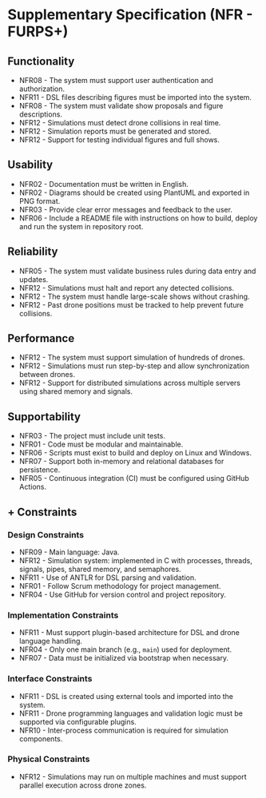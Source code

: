 # Supplementary Specification (NFR - FURPS+)

## Functionality

- NFR08 - The system must support user authentication and authorization.
- NFR11 - DSL files describing figures must be imported into the system.
- NFR08 - The system must validate show proposals and figure descriptions.
- NFR12 - Simulations must detect drone collisions in real time.
- NFR12 - Simulation reports must be generated and stored.
- NFR12 - Support for testing individual figures and full shows.

## Usability

- NFR02 - Documentation must be written in English.
- NFR02 - Diagrams should be created using PlantUML and exported in PNG format.
- NFR03 - Provide clear error messages and feedback to the user.
- NFR06 - Include a README file with instructions on how to build, deploy and run the system in repository root.

## Reliability

- NFR05 - The system must validate business rules during data entry and updates.
- NFR12 - Simulations must halt and report any detected collisions.
- NFR12 - The system must handle large-scale shows without crashing.
- NFR12 - Past drone positions must be tracked to help prevent future collisions.

## Performance

- NFR12 - The system must support simulation of hundreds of drones.
- NFR12 - Simulations must run step-by-step and allow synchronization between drones.
- NFR12 - Support for distributed simulations across multiple servers using shared memory and signals.

## Supportability

- NFR03 - The project must include unit tests.
- NFR01 - Code must be modular and maintainable.
- NFR06 - Scripts must exist to build and deploy on Linux and Windows.
- NFR07 - Support both in-memory and relational databases for persistence.
- NFR05 - Continuous integration (CI) must be configured using GitHub Actions.

## + Constraints

### Design Constraints

- NFR09 - Main language: Java.
- NFR12 - Simulation system: implemented in C with processes, threads, signals, pipes, shared memory, and semaphores.
- NFR11 - Use of ANTLR for DSL parsing and validation.
- NFR01 - Follow Scrum methodology for project management.
- NFR04 - Use GitHub for version control and project repository.

### Implementation Constraints

- NFR11 - Must support plugin-based architecture for DSL and drone language handling.
- NFR04 - Only one main branch (e.g., `main`) used for deployment.
- NFR07 - Data must be initialized via bootstrap when necessary.

### Interface Constraints

- NFR11 - DSL is created using external tools and imported into the system.
- NFR11 - Drone programming languages and validation logic must be supported via configurable plugins.
- NFR10 - Inter-process communication is required for simulation components.

### Physical Constraints

- NFR12 - Simulations may run on multiple machines and must support parallel execution across drone zones.
